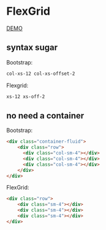 # FlexGrid

[DEMO](https://germanbisurgi.github.io/flexgrid/)

## syntax sugar

Bootstrap:
```html
col-xs-12 col-xs-offset-2
```

Flexgrid:
```html
xs-12 xs-off-2
```

## no need a container

Bootstrap:

```html
<div class="container-fluid">
    <div class="row">
      <div class="col-sm-4"></div>
      <div class="col-sm-4"></div>
      <div class="col-sm-4"></div>
    </div>
</div>
```

FlexGrid:

```html
<div class="row">
    <div class="sm-4"></div>
    <div class="sm-4"></div>
    <div class="sm-4"></div>
</div>
```
